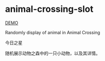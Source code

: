 # animal-crossing-slot

[DEMO](https://vcinly.github.io/animal-crossing-slot/)

Randomly display of animal in Animal Crossing

今日之星

随机展示动物之森中的一只小动物，以及其详情。